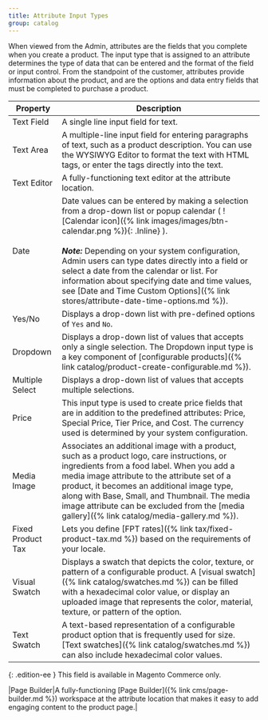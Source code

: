 ```yaml
---
title: Attribute Input Types
group: catalog
---
```


When viewed from the Admin, attributes are the fields that you complete when you create a product. The input type that is assigned to an attribute determines the type of data that can be entered and the format of the field or input control. From the standpoint of the customer, attributes provide information about the product, and are the options and data entry fields that must be completed to purchase a product.

|Property|Description|
|--- |--- |
|Text Field|A single line input field for text.|
|Text Area|A multiple-line input field for entering paragraphs of text, such as a product description. You can use the WYSIWYG Editor to format the text with HTML tags, or enter the tags directly into the text.|
|Text Editor|A fully-functioning text editor at the attribute location.|
|Date|Date values can be entered by making a selection from a drop-down list or popup calendar ( ![Calendar icon]({% link images/images/btn-calendar.png %}){: .Inline} ). <br/><br/>**_Note:_** Depending on your system configuration, Admin users can type dates directly into a field or select a date from the calendar or list. For information about specifying date and time values, see [Date and Time Custom Options]({% link stores/attribute-date-time-options.md %}).|
|Yes/No|Displays a drop-down list with pre-defined options of `Yes` and `No`.|
|Dropdown|Displays a drop-down list of values that accepts only a single selection. The Dropdown input type is a key component of [configurable products]({% link catalog/product-create-configurable.md %}).|
|Multiple Select|Displays a drop-down list of values that accepts multiple selections.|
|Price|This input type is used to create price fields that are in addition to the predefined attributes: Price, Special Price, Tier Price, and Cost. The currency used is determined by your system configuration.|
|Media Image|Associates an additional image with a product, such as a product logo, care instructions, or ingredients from a food label. When you add a media image attribute to the attribute set of a product, it becomes an additional image type, along with Base, Small, and Thumbnail. The media image attribute can be excluded from the [media gallery]({% link catalog/media-gallery.md %}).|
|Fixed Product Tax|Lets you define [FPT rates]({% link tax/fixed-product-tax.md %}) based on the requirements of your locale.|
|Visual Swatch|Displays a swatch that depicts the color, texture, or pattern of a configurable product. A [visual swatch]({% link catalog/swatches.md %}) can be filled with a hexadecimal color value, or display an uploaded image that represents the color, material, texture, or pattern of the option.|
|Text Swatch|A text-based representation of a configurable product option that is frequently used for size. [Text swatches]({% link catalog/swatches.md %}) can also include hexadecimal color values.|

{: .edition-ee }
This field is available in Magento Commerce only.

|Page Builder|A fully-functioning [Page Builder]({% link cms/page-builder.md %}) workspace at the attribute location that makes it easy to add engaging content to the product page.|
